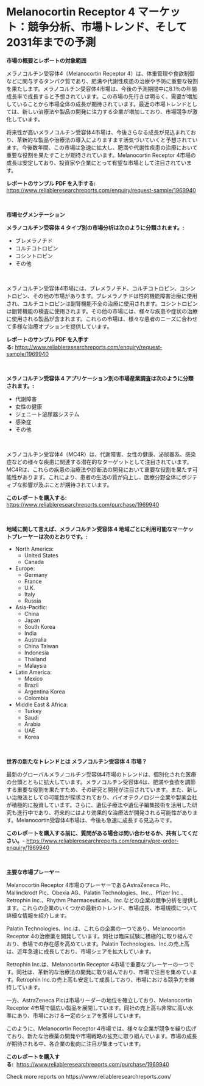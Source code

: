<p><h1>Melanocortin Receptor 4 マーケット：競争分析、市場トレンド、そして2031年までの予測</h1></p><p><strong>市場の概要とレポートの対象範囲</strong></p>
<p><p>メラノコルチン受容体4（Melanocortin Receptor 4）は、体重管理や食欲制御などに関与するタンパク質であり、肥満や代謝性疾患の治療や予防に重要な役割を果たします。メラノコルチン受容体4市場は、今後の予測期間中に8.1％の年間成長率で成長すると予想されています。この市場の先行きは明るく、需要が増加していることから市場全体の成長が期待されています。最近の市場トレンドとしては、新しい治療法や製品の開発に注力する企業が増加しており、市場競争が激化しています。</p><p>将来性が高いメラノコルチン受容体4市場は、今後さらなる成長が見込まれており、革新的な製品や治療法の導入によりますます活気づいていくと予想されています。今後数年間、この市場は急速に拡大し、肥満や代謝性疾患の治療において重要な役割を果たすことが期待されています。Melanocortin Receptor 4市場の成長は安定しており、投資家や企業にとって有望な市場として注目されています。</p></p>
<p><strong>レポートのサンプル PDF を入手する:</strong> <a href="https://www.reliableresearchreports.com/enquiry/request-sample/1969940">https://www.reliableresearchreports.com/enquiry/request-sample/1969940</a></p>
<p>&nbsp;</p>
<p><strong>市場セグメンテーション</strong></p>
<p><strong>メラノコルチン受容体 4 タイプ別の市場分析は次のように分類されます。:</strong></p>
<p><ul><li>ブレメラノチド</li><li>コルチコトロピン</li><li>コシントロピン</li><li>その他</li></ul></p>
<p>&nbsp;</p>
<p><p>メラノコルチン受容体4市場には、ブレメラノチド、コルチコトロピン、コシントロピン、その他の市場があります。ブレメラノチドは性的機能障害治療に使用され、コルチコトロピンは副腎機能不全の治療に使用されます。コシントロピンは副腎機能の検査に使用されます。その他の市場には、様々な疾患や症状の治療に使用される製品が含まれます。これらの市場は、様々な患者のニーズに合わせて多様な治療オプションを提供しています。</p></p>
<p><strong>レポートのサンプル PDF を入手する:</strong>&nbsp;<a href="https://www.reliableresearchreports.com/enquiry/request-sample/1969940">https://www.reliableresearchreports.com/enquiry/request-sample/1969940</a></p>
<p>&nbsp;</p>
<p><strong> メラノコルチン受容体 4 アプリケーション別の市場産業調査は次のように分類されます。:</strong></p>
<p><ul><li>代謝障害</li><li>女性の健康</li><li>ジェニート泌尿器システム</li><li>感染症</li><li>その他</li></ul></p>
<p>&nbsp;</p>
<p><p>メラノコルチン受容体4（MC4R）は、代謝障害、女性の健康、泌尿器系、感染症などの様々な疾患に関連する潜在的なターゲットとして注目されています。MC4Rは、これらの疾患の治療法や診断法の開発において重要な役割を果たす可能性があります。これにより、患者の生活の質が向上し、医療分野全体にポジティブな影響が及ぶことが期待されています。</p></p>
<p><strong>このレポートを購入する:</strong>&nbsp; <a href="https://www.reliableresearchreports.com/purchase/1969940">https://www.reliableresearchreports.com/purchase/1969940</a></p>
<p>&nbsp;</p>
<p><strong>地域に関して言えば、メラノコルチン受容体 4 地域ごとに利用可能なマーケットプレーヤーは次のとおりです。:</strong></p>
<p><ul>
    <li>
        North America:
        <ul>
            <li>United States</li>
            <li>Canada</li>
        </ul>
    </li>
    <li>
        Europe:
        <ul>
            <li>Germany</li>
            <li>France</li>
            <li>U.K.</li>
            <li>Italy</li>
            <li>Russia</li>
        </ul>
    </li>
    <li>
        Asia-Pacific:
        <ul>
            <li>China</li>
            <li>Japan</li>
            <li>South Korea</li>
            <li>India</li>
            <li>Australia</li>
            <li>China Taiwan</li>
            <li>Indonesia</li>
            <li>Thailand</li>
            <li>Malaysia</li>
        </ul>
    </li>
    <li>
        Latin America:
        <ul>
            <li>Mexico</li>
            <li>Brazil</li>
            <li>Argentina Korea</li>
            <li>Colombia</li>
        </ul>
    </li>
    <li>
        Middle East & Africa:
        <ul>
            <li>Turkey</li>
            <li>Saudi</li>
            <li>Arabia</li>
            <li>UAE</li>
            <li>Korea</li>
        </ul>
    </li>
    </ul></p>
<p>&nbsp;</p>
<p><strong>世界の新たなトレンドとは メラノコルチン受容体 4 市場？</strong></p>
<p><p>最新のグローバルメラノコルチン受容体4市場のトレンドは、個別化された医療の台頭とともに拡大しています。メラノコルチン受容体4は、肥満や食欲を調節する重要な役割を果たすため、その研究と開発が注目されています。また、新しい治療法としての可能性が探求されており、バイオテクノロジー企業や製薬会社が積極的に投資しています。さらに、遺伝子療法や遺伝子編集技術を活用した研究も進行中であり、将来的にはより効果的な治療法が開発される可能性があります。Melanocortin受容体4市場は、今後も急速に成長する見込みです。</p></p>
<p><strong>このレポートを購入する前に、質問がある場合は問い合わせるか、共有してください。</strong>- <a href="https://www.reliableresearchreports.com/enquiry/pre-order-enquiry/1969940">https://www.reliableresearchreports.com/enquiry/pre-order-enquiry/1969940</a></p>
<p>&nbsp;</p>
<p><strong>主要な市場プレーヤー</strong></p>
<p><p>Melanocortin Receptor 4市場のプレーヤーであるAstraZeneca Plc、Mallinckrodt Plc、Obexia AG、Palatin Technologies、Inc.、Pfizer Inc.、Retrophin Inc.、Rhythm Pharmaceuticals、Inc.などの企業の競争分析を提供します。これらの企業のいくつかの最新のトレンド、市場成長、市場規模について詳細な情報を紹介します。</p><p>Palatin Technologies、Inc.は、これらの企業の一つであり、Melanocortin Receptor 4の治療薬を開発しています。同社は臨床試験に積極的に取り組んでおり、市場での存在感を高めています。Palatin Technologies、Inc.の売上高は、近年急速に成長しており、市場シェアを拡大しています。</p><p>Retrophin Inc.は、Melanocortin Receptor 4市場で重要なプレーヤーの一つです。同社は、革新的な治療法の開発に取り組んでおり、市場で注目を集めています。Retrophin Inc.の売上高も安定して成長しており、市場における競争力を維持しています。</p><p>一方、AstraZeneca Plcは市場リーダーの地位を確立しており、Melanocortin Receptor 4市場で幅広い製品を展開しています。同社の売上高も非常に高い水準にあり、市場における一定のシェアを獲得しています。</p><p>このように、Melanocortin Receptor 4市場では、様々な企業が競争を繰り広げており、新たな治療薬の開発や市場戦略の拡充に取り組んでいます。市場の成長が期待される中、各企業の動向に注目が集まっています。</p></p>
<p><strong>このレポートを購入する:</strong>&nbsp;&nbsp;<a href="https://www.reliableresearchreports.com/purchase/1969940">https://www.reliableresearchreports.com/purchase/1969940</a></p>
<p>Check more reports on https://www.reliableresearchreports.com/</p>